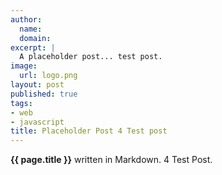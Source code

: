 ```yaml
---
author:
  name:
  domain:
excerpt: |
  A placeholder post... test post.
image:
  url: logo.png
layout: post
published: true
tags:
- web
- javascript
title: Placeholder Post 4 Test post
---
```


**{{ page.title }}** written in Markdown. 4 Test Post.
